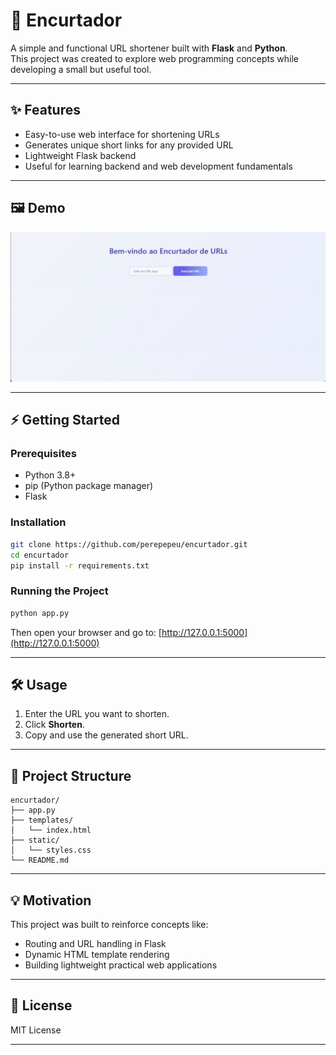# 🚀 Encurtador

A simple and functional URL shortener built with **Flask** and **Python**.  
This project was created to explore web programming concepts while developing a small but useful tool.

---

## ✨ Features

- Easy-to-use web interface for shortening URLs
- Generates unique short links for any provided URL
- Lightweight Flask backend
- Useful for learning backend and web development fundamentals

---

## 🖼️ Demo

<!-- Add a screenshot here (optional) -->
![Screenshot](screenshot.png)

---

## ⚡ Getting Started

### Prerequisites

- Python 3.8+
- pip (Python package manager)
- Flask

### Installation

```bash
git clone https://github.com/perepepeu/encurtador.git
cd encurtador
pip install -r requirements.txt
```

### Running the Project

```bash
python app.py
```

Then open your browser and go to: [http://127.0.0.1:5000](http://127.0.0.1:5000)

---

## 🛠️ Usage

1. Enter the URL you want to shorten.
2. Click **Shorten**.
3. Copy and use the generated short URL.

---

## 📁 Project Structure

```
encurtador/
├── app.py
├── templates/
│   └── index.html
├── static/
│   └── styles.css
└── README.md
```

---

## 💡 Motivation

This project was built to reinforce concepts like:

- Routing and URL handling in Flask
- Dynamic HTML template rendering
- Building lightweight practical web applications

---

## 📄 License

MIT License

---
